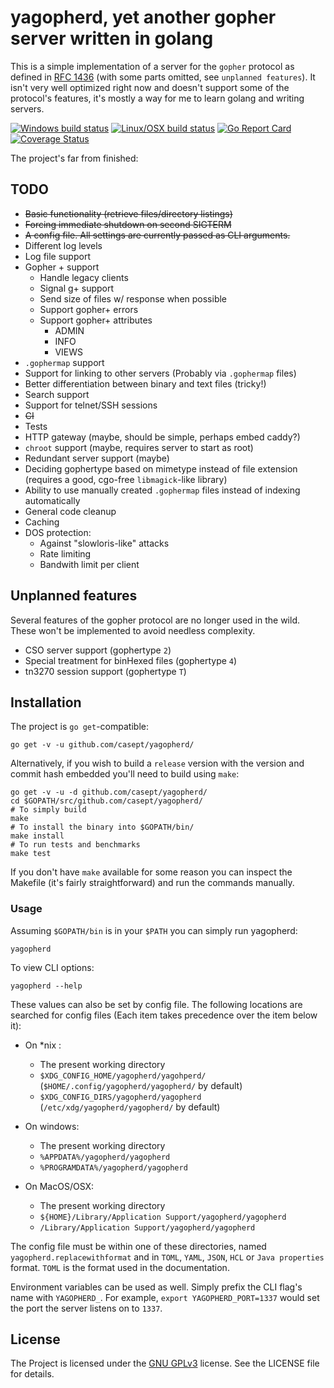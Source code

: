 # yagopherd, yet another gopher server written in golang

This is a simple implementation of a server for the `gopher` protocol as defined in [RFC 1436](https://tools.ietf.org/html/rfc1436) (with some parts omitted, see `unplanned features`).
It isn't very well optimized right now and doesn't support some of the protocol's features, it's mostly a way for me to learn golang and writing servers.

[![Windows build status](https://ci.appveyor.com/api/projects/status/ik3q9xkr6cc1eufw/branch/master?svg=true)](https://ci.appveyor.com/project/casept/yagopherd/branch/master)
[![Linux/OSX build status](https://travis-ci.org/casept/yagopherd.svg?branch=master)](https://travis-ci.org/casept/yagopherd)
[![Go Report Card](https://goreportcard.com/badge/github.com/casept/yagopherd)](https://goreportcard.com/report/github.com/casept/yagopherd)
[![Coverage Status](https://coveralls.io/repos/github/casept/yagopherd/badge.svg?branch=master)](https://coveralls.io/github/casept/yagopherd?branch=master)

The project's far from finished:

## TODO

* ~~Basic functionality (retrieve files/directory listings)~~
* ~~Forcing immediate shutdown on second SIGTERM~~
* ~~A config file. All settings are currently passed as CLI arguments.~~
* Different log levels
* Log file support
* Gopher + support
	* Handle legacy clients
	* Signal g+ support
	* Send size of files w/ response when possible
	* Support gopher+ errors
	* Support gopher+ attributes
		* ADMIN
		* INFO
		* VIEWS
* `.gophermap` support
* Support for linking to other servers (Probably via `.gophermap` files)
* Better differentiation between binary and text files (tricky!)
* Search support
* Support for telnet/SSH sessions
* ~~CI~~
* Tests
* HTTP gateway (maybe, should be simple, perhaps embed caddy?)
* `chroot` support (maybe, requires server to start as root)
* Redundant server support (maybe)
* Deciding gophertype based on mimetype instead of file extension (requires a good, cgo-free `libmagick`-like library)
* Ability to use manually created `.gophermap` files instead of indexing automatically
* General code cleanup
* Caching
* DOS protection:
	* Against "slowloris-like" attacks
	* Rate limiting
	* Bandwith limit per client

## Unplanned features

Several features of the gopher protocol are no longer used in the wild. These won't be implemented to avoid needless complexity.

* CSO server support (gophertype `2`)
* Special treatment for binHexed files (gophertype `4`)
* tn3270 session support (gophertype `T`)

## Installation

The project is `go get`-compatible:
```
go get -v -u github.com/casept/yagopherd/
```
Alternatively, if you wish to build a `release` version with the version and commit hash embedded you'll need to build using `make`:
```
go get -v -u -d github.com/casept/yagopherd/
cd $GOPATH/src/github.com/casept/yagopherd/
# To simply build
make
# To install the binary into $GOPATH/bin/
make install
# To run tests and benchmarks
make test
```
If you don't have `make` available for some reason you can inspect the Makefile (it's fairly straightforward) and run the commands manually.

### Usage

Assuming `$GOPATH/bin` is in your `$PATH` you can simply run yagopherd:
```
yagopherd

```
To view CLI options:
```
yagopherd --help
```
These values can also be set by config file.
The following locations are searched for config files (Each item takes precedence over the item below it):
* On \*nix :
	* The present working directory
	* `$XDG_CONFIG_HOME/yagopherd/yagohperd/` (`$HOME/.config/yagopherd/yagopherd/` by default)
	* `$XDG_CONFIG_DIRS/yagopherd/yagopherd` (`/etc/xdg/yagopherd/yagopherd/` by default)

* On windows:
	* The present working directory
	* `%APPDATA%/yagopherd/yagopherd`
	* `%PROGRAMDATA%/yagopherd/yagopherd`

* On MacOS/OSX:
	* The present working directory
	* `${HOME}/Library/Application Support/yagopherd/yagopherd`
	* `/Library/Application Support/yagopherd/yagopherd`

The config file must be within one of these directories, named `yagopherd.replacewithformat` and in `TOML`, `YAML`, `JSON`, `HCL` or `Java properties` format.
`TOML` is the format used in the documentation.

Environment variables can be used as well. Simply prefix the CLI flag's name with `YAGOPHERD_`.
For example, `export YAGOPHERD_PORT=1337` would set the port the server listens on to `1337`.


## License

The Project is licensed under the [GNU GPLv3](https://www.gnu.org/licenses/gpl-3.0.html) license. See the LICENSE file for details.
